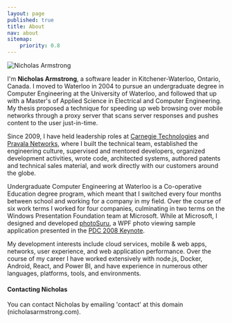 ```yaml
---
layout: page
published: true
title: About
nav: about
sitemap:
    priority: 0.8
---
```


<div class="post-img-left top-p">
    <img class="post-img-150" src="{{ site.baseurl }}/assets/pages/about/NicholasArmstrong.jpg" title="Nicholas Armstrong" alt="Nicholas Armstrong"/>
</div>

I'm **Nicholas Armstrong**, a software leader in Kitchener-Waterloo, Ontario, Canada. I
moved to Waterloo in 2004 to pursue an undergraduate degree in Computer Engineering at the University of Waterloo, and
followed that up with a Master's of Applied Science in Electrical and Computer Engineering. My thesis proposed a
technique for speeding up web browsing over mobile networks through a proxy server that
scans server responses and pushes content to the user just-in-time.

Since 2009, I have held leadership roles at <a title="Carnegie Technologies" href="http://www.pravala.com">Carnegie
Technologies</a> and <a title="Pravala Networks" href="http://www.pravala.com">Pravala Networks</a>, where I built the
technical team, established the engineering culture, supervised and mentored developers, organized development activities,
wrote code, architected systems, authored patents and technical sales material, and work directly with our customers around the globe.

Undergraduate Computer Engineering at Waterloo is a Co-operative Education degree program, which meant that I switched every
four months between school and working for a company in my field. Over the course of six work terms I worked for four companies,
culminating in two terms on the Windows Presentation Foundation team at Microsoft. While at Microsoft, I designed and developed
<a href="http://channel9.msdn.com/shows/Continuum/PhotoSuru/">photoSuru</a>, a WPF photo viewing sample
application presented in the <a href="http://channel9.msdn.com/pdc2008/KYN02/">PDC 2008 Keynote</a>.

My development interests include cloud services, mobile & web apps, networks, user experience, and
web application performance. Over the course of my career I have worked extensively with node.js, Docker,
Android, React, and Power BI, and have experience in numerous other languages, platforms, tools, and environments.

#### Contacting Nicholas
You can contact Nicholas by emailing 'contact' at this domain (nicholasarmstrong.com).
